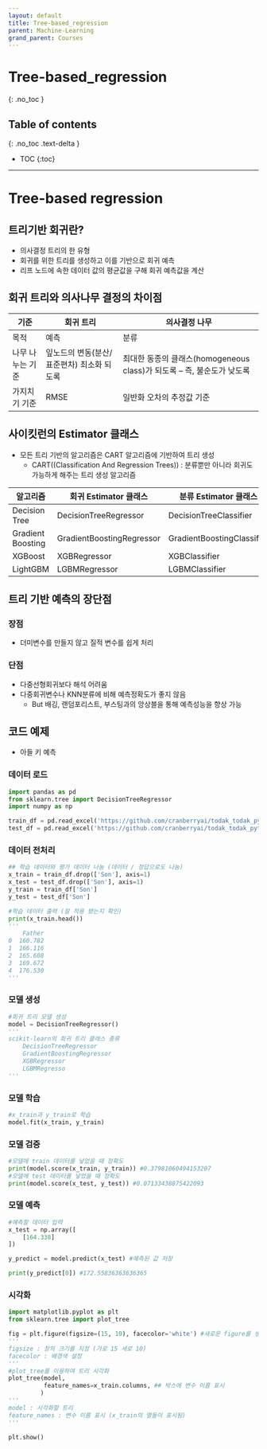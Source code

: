 ```yaml
---
layout: default
title: Tree-based_regression
parent: Machine-Learning
grand_parent: Courses
---
```


# Tree-based_regression
{: .no_toc }

## Table of contents
{: .no_toc .text-delta }

- TOC
{:toc}

---

# Tree-based regression

## 트리기반 회귀란?

- 의사결정 트리의 한 유형
- 회귀를 위한 트리를 생성하고 이를 기반으로 회귀 예측
- 리프 노드에 속한 데이터 값의 평균값을 구해 회귀 예측값을 계산

## 회귀 트리와 의사나무 결정의 차이점

| 기준 | 회귀 트리 | 의사결정 나무 |
| --- | --- | --- |
| 목적 | 예측 | 분류 |
| 나무 나누는 기준 | 잎노드의 변동(분산/표준편차) 최소화 되도록 | 최대한 동종의 클래스(homogeneous class)가 되도록 – 즉, 불순도가 낮도록 |
| 가지치기 기준 | RMSE | 일반화 오차의 추정값 기준 |

## 사이킷런의 Estimator 클래스

- 모든 트리 기반의 알고리즘은 CART 알고리즘에 기반하여 트리 생성
    - CART((Classification And Regression Trees)) : 분류뿐만 아니라 회귀도 가능하게 해주는 트리 생성 알고리즘

| 알고리즘 | 회귀 Estimator 클래스 | 분류 Estimator 클래스 |
| --- | --- | --- |
| Decision Tree | DecisionTreeRegressor | DecisionTreeClassifier |
| Gradient Boosting | GradientBoostingRegressor | GradientBoostingClassifier |
| XGBoost | XGBRegressor | XGBClassifier |
| LightGBM | LGBMRegressor | LGBMClassifier |

## 트리 기반 예측의 장단점

### 장점

- 더미변수를 만들지 않고 질적 변수를 쉽게 처리

### 단점

- 다중선형회귀보다 해석 어려움
- 다중회귀변수나 KNN분류에 비해 예측정확도가 좋지 않음
    - But 배깅, 랜덤포리스트, 부스팅과의 앙상블을 통해 예측성능을 향상 가능

## 코드 예제

- 아들 키 예측

### 데이터 로드

```python
import pandas as pd
from sklearn.tree import DecisionTreeRegressor
import numpy as np

train_df = pd.read_excel('https://github.com/cranberryai/todak_todak_python/blob/master/machine_learning/regression/%E1%84%8B%E1%85%A1%E1%84%87%E1%85%A5%E1%84%8C%E1%85%B5%E1%84%8B%E1%85%A1%E1%84%83%E1%85%B3%E1%86%AF%E1%84%8F%E1%85%B5.xlsx?raw=true', sheet_name='train')
test_df = pd.read_excel('https://github.com/cranberryai/todak_todak_python/blob/master/machine_learning/regression/%E1%84%8B%E1%85%A1%E1%84%87%E1%85%A5%E1%84%8C%E1%85%B5%E1%84%8B%E1%85%A1%E1%84%83%E1%85%B3%E1%86%AF%E1%84%8F%E1%85%B5.xlsx?raw=true', sheet_name='test')
```

### 데이터 전처리

```python
## 학습 데이터와 평가 데이터 나눔 (데이터 / 정답으로도 나눔)
x_train = train_df.drop(['Son'], axis=1)
x_test = test_df.drop(['Son'], axis=1)
y_train = train_df['Son']
y_test = test_df['Son']

#학습 데이터 출력 (잘 적용 됐는지 확인)
print(x_train.head())
'''
    Father
0  160.782
1  166.116
2  165.608
3  169.672
4  176.530
'''
```

### 모델 생성

```python
#회귀 트리 모델 생성
model = DecisionTreeRegressor()
'''
scikit-learn의 회귀 트리 클래스 종류
	DecisionTreeRegressor
	GradientBoostingRegressor
	XGBRegressor
	LGBMRegresso
'''
```

### 모델 학습

```python
#x_train과 y_train로 학습
model.fit(x_train, y_train)
```

### 모델 검증

```python
#모델에 train 데이터를 넣었을 때 정확도
print(model.score(x_train, y_train)) #0.37981060494153207
#모델에 test 데이터를 넣었을 때 정확도
print(model.score(x_test, y_test)) #0.07133438875422093
```

### 모델 예측

```python
#예측할 데이터 입력
x_test = np.array([
    [164.338]
])

y_predict = model.predict(x_test) #예측된 값 저장

print(y_predict[0]) #172.55836363636365
```

### 시각화

```python
import matplotlib.pyplot as plt
from sklearn.tree import plot_tree

fig = plt.figure(figsize=(15, 10), facecolor='white') #새로운 figure를 생성
'''
figsize : 창의 크기를 지정 (가로 15 세로 10)
facecolor : 배경색 설정
'''
#plot_tree를 이용하여 트리 시각화
plot_tree(model,
          feature_names=x_train.columns, ## 박스에 변수 이름 표시
         )
'''
model : 시각화할 트리
feature_names : 변수 이름 표시 (x_train의 열들이 표시됨)
'''

plt.show()
```